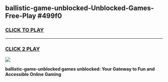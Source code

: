 
## ballistic-game-unblocked-Unblocked-Games-Free-Play #499f0
<h3>
<a href="https://us.freeplayer.one?title=ballistic-game-unblocked&ref=9M">CLICK TO PLAY</a></h3>
<hr>

<h3>
<a href="https://us.freeplayer.one?title=ballistic-game-unblocked&ref=9M">CLICK 2 PLAY</a>
  
</h3>

<a href="https://us.freeplayer.one?title=ballistic-game-unblocked&ref=9M"><img src="https://clearcache.store/games.png"></a>


**ballistic-game-unblocked games unblocked: Your Gateway to Fun and Accessible Online Gaming**
